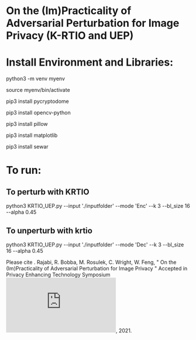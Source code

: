 # On the (Im)Practicality of Adversarial Perturbation for Image Privacy (K-RTIO and UEP)

# Install Environment and Libraries:

python3 -m venv myenv

source myenv/bin/activate

pip3 install pycryptodome

pip3 install opencv-python

pip3 install pillow

pip3 install matplotlib

pip3 install sewar

# To run:
## To perturb with KRTIO 
python3 KRTIO_UEP.py --input './inputfolder' --mode 'Enc' --k 3 --bl_size 16 --alpha 0.45

## To unperturb with krtio
python3 KRTIO_UEP.py --input './inputfolder' --mode 'Dec' --k 3 --bl_size 16 --alpha 0.45


Please cite . Rajabi, R. Bobba, M. Rosulek, C. Wright, W. Feng, " On the (Im)Practicality of Adversarial Perturbation for Image Privacy " Accepted in Privacy Enhancing Technology Symposium ![PETS](https://www.petsymposium.org/2021/files/papers/popets-2021-0006.pdf), 2021.

